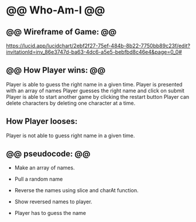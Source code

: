 # @@ Who-Am-I @@

## @@ Wireframe of Game: @@
https://lucid.app/lucidchart/2ebf2f27-75ef-484b-8b22-7750bb89c23f/edit?invitationId=inv_86e3747d-ba63-4dc6-a5e5-bebfbd8c46e4&page=0_0#

## @@ How Player wins: @@
Player is able to guess the right name in a given time.
Player is presented with an array of names
Player guesses the right name and click on submit
Player is able to start another game by clicking the restart button
Player can delete characters by deleting one character at a time.
## How Player looses:
Player is not able to guess right name in a given time.

## @@ pseudocode: @@

* Make an array of names.

* Pull a random name

* Reverse the names using slice and charAt function.

* Show reversed names to player.

* Player has to guess the name
 

